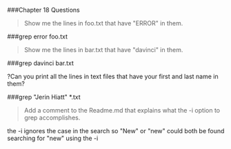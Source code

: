 ###Chapter 18 Questions


>Show me the lines in foo.txt that have "ERROR" in them.

###grep error foo.txt

>Show me the lines in bar.txt that have "davinci" in them.

###grep davinci bar.txt

?Can you print all the lines in text files that have your first and last name in them?

###grep "Jerin Hiatt" *.txt

>Add a comment to the Readme.md that explains what the -i option to grep accomplishes.

the -i ignores the case in the search so "New" or "new" could both be found searching for "new" using the -i
